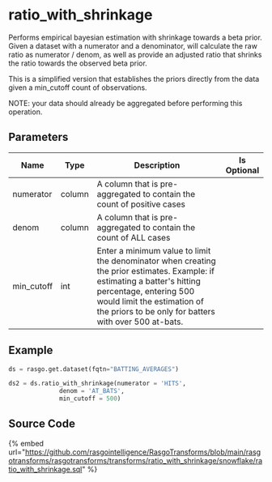 

# ratio_with_shrinkage

Performs empirical bayesian estimation with shrinkage towards a beta prior.
Given a dataset with a numerator and a denominator, will calculate the raw ratio as numerator / denom, 
as well as provide an adjusted ratio that shrinks the ratio towards the observed beta prior.

This is a simplified version that establishes the priors directly from the data given a min_cutoff count of observations.

NOTE: your data should already be aggregated before performing this operation.


## Parameters

|    Name    |  Type  |                                                                                                                  Description                                                                                                                  | Is Optional |
| ---------- | ------ | --------------------------------------------------------------------------------------------------------------------------------------------------------------------------------------------------------------------------------------------- | ----------- |
| numerator  | column | A column that is pre-aggregated to contain the count of positive cases                                                                                                                                                                        |             |
| denom      | column | A column that is pre-aggregated to contain the count of ALL cases                                                                                                                                                                             |             |
| min_cutoff | int    | Enter a minimum value to limit the denominator when creating the prior estimates. Example: if estimating a batter's hitting percentage,  entering 500 would limit the estimation of the priors to be only for batters with over 500 at-bats.  |             |


## Example

```python
ds = rasgo.get.dataset(fqtn="BATTING_AVERAGES")

ds2 = ds.ratio_with_shrinkage(numerator = 'HITS', 
              denom = 'AT_BATS', 
              min_cutoff = 500)

```

## Source Code

{% embed url="https://github.com/rasgointelligence/RasgoTransforms/blob/main/rasgotransforms/rasgotransforms/transforms/ratio_with_shrinkage/snowflake/ratio_with_shrinkage.sql" %}

